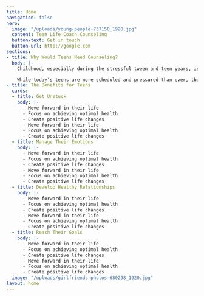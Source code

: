 ```yaml
---
title: Home
navigation: false
hero:
  image: "/uploads/young-people-737150_1920.jpg"
  content: Teen Life Coach Counseling
  button-text: Get in touch
  button-url: http://google.com
sections:
- title: Why Would Teens Need Counseling?
  body: |-
    Childhood, especially during the stressful tween and teen years, is a time of dramatic change and growth when kids juggle conflicting messages and feelings while trying to connect to one another--and themselves--emotionally, creatively and socially.

    While today’s teens are more scheduled and pressured than ever, they are also coming of age in a world where setting aside time to teach and foster healthy human connections, creativity and self-knowledge has become more difficult to achieve. Life coach counseling guides teenagers to make positive changes so they can reach their fullest potential and gain the life they want.
- title: The Benefits for Teens
  cards:
  - title: Get Unstuck
    body: |-
      - Move forward in their life
      - Focus on achieving optimal health
      - Create positive life changes
      - Move forward in their life
      - Focus on achieving optimal health
      - Create positive life changes
  - title: Manage Their Emotions
    body: |-
      - Move forward in their life
      - Focus on achieving optimal health
      - Create positive life changes
      - Move forward in their life
      - Focus on achieving optimal health
      - Create positive life changes
  - title: Develop Healthy Relationships
    body: |-
      - Move forward in their life
      - Focus on achieving optimal health
      - Create positive life changes
      - Move forward in their life
      - Focus on achieving optimal health
      - Create positive life changes
  - title: Reach Their Goals
    body: |-
      - Move forward in their life
      - Focus on achieving optimal health
      - Create positive life changes
      - Move forward in their life
      - Focus on achieving optimal health
      - Create positive life changes
  image: "/uploads/girlfriends-photos-680298_1920.jpg"
layout: home
---
```


